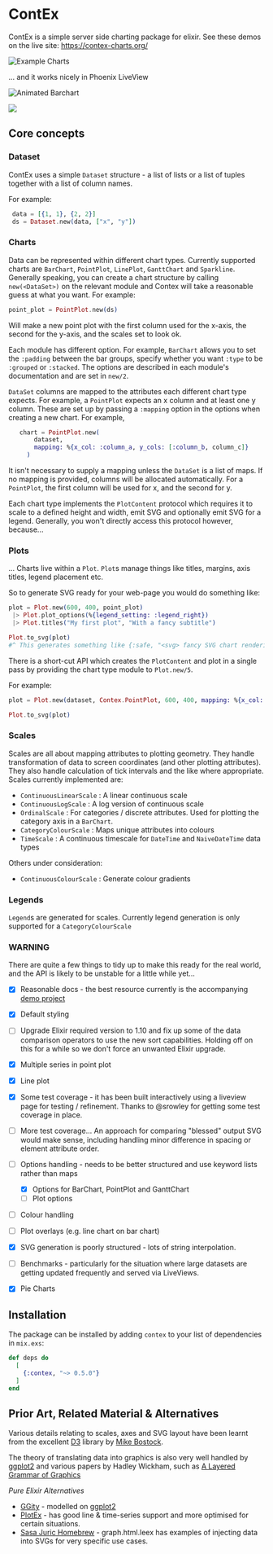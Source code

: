 # ContEx

ContEx is a simple server side charting package for elixir. See these demos on the live site: https://contex-charts.org/

![Example Charts](./samples/mashup.png "Example Charts")

... and it works nicely in Phoenix LiveView

![Animated Barchart](./samples/rolling.gif "Animated Barchart")

![](https://github.com/mindok/contex/workflows/CI/badge.svg)

## Core concepts

### Dataset
ContEx uses a simple `Dataset` structure - a list of lists or a list of tuples together with a list of column names.

For example:
```elixir
 data = [{1, 1}, {2, 2}]
 ds = Dataset.new(data, ["x", "y"])
```

### Charts
Data can be represented within different chart types. Currently supported charts are `BarChart`, `PointPlot`, `LinePlot`, `GanttChart` and `Sparkline`. Generally speaking, you can create a chart structure by calling `new(<DataSet>)` on the relevant module and Contex will take a reasonable guess at what you want. For example:

```elixir
point_plot = PointPlot.new(ds)
```

Will make a new point plot with the first column used for the x-axis, the second for the y-axis, and the scales set to look ok.

Each module has different option. For example, `BarChart` allows you to set the `:padding` between the bar groups, specify whether you want `:type` to be `:grouped` or `:stacked`. The options are described in each module's documentation and are set in `new/2`.

`DataSet` columns are mapped to the attributes each different chart type expects. For example, a `PointPlot` expects an x column and at
least one y column. These are set up by passing a `:mapping` option in the options when creating a new chart. For example,

```elixir
   chart = PointPlot.new(
       dataset,
       mapping: %{x_col: :column_a, y_cols: [:column_b, column_c]}
     )
```
It isn't necessary to supply a mapping unless the `DataSet` is a list of maps. If no mapping is provided, columns will be allocated
automatically. For a `PointPlot`, the first column will be used for x, and the second for y.

Each chart type implements the `PlotContent` protocol which requires it to scale to a defined height and width, emit SVG and optionally emit SVG for a legend. Generally, you won't directly access this protocol however, because...

### Plots
... Charts live within a `Plot`. `Plot`s manage things like titles, margins, axis titles, legend placement etc.

So to generate SVG ready for your web-page you would do something like:

```elixir
plot = Plot.new(600, 400, point_plot)
 |> Plot.plot_options(%{legend_setting: :legend_right})
 |> Plot.titles("My first plot", "With a fancy subtitle")

Plot.to_svg(plot)
#^ This generates something like {:safe, "<svg> fancy SVG chart rendering stuff representing your plot</svg>"}
```

There is a short-cut API which creates the `PlotContent` and plot in a single pass by providing the chart type module to `Plot.new/5`.

For example:

```elixir
plot = Plot.new(dataset, Contex.PointPlot, 600, 400, mapping: %{x_col: :column_a, y_cols: [:column_b, column_c]})

Plot.to_svg(plot)
```

### Scales
Scales are all about mapping attributes to plotting geometry. They handle transformation of data to screen coordinates (and other plotting attributes). They also handle calculation of tick intervals and the like where appropriate. Scales currently implemented are:

- `ContinuousLinearScale` : A linear continuous scale
- `ContinuousLogScale` : A log version of continuous scale
- `OrdinalScale` : For categories / discrete attributes. Used for plotting the category axis in a `BarChart`.
- `CategoryColourScale` : Maps unique attributes into colours
- `TimeScale` : A continuous timescale for `DateTime` and `NaiveDateTime` data types

Others under consideration:
 - `ContinuousColourScale` : Generate colour gradients


### Legends
`Legend`s are generated for scales. Currently legend generation is only supported for a `CategoryColourScale`

### WARNING
There are quite a few things to tidy up to make this ready for the real world, and the API is likely to be unstable for a little while yet...

- [x] Reasonable docs - the best resource currently is the accompanying [demo project](https://github.com/mindok/contex-samples)
- [x] Default styling
- [ ] Upgrade Elixir required version to 1.10 and fix up some of the data comparison operators to use the new sort capabilities. Holding off on this for a while so we don't force an unwanted Elixir upgrade.
- [x] Multiple series in point plot
- [x] Line plot
- [x] Some test coverage - it has been built interactively using a liveview page for testing / refinement. Thanks to @srowley for getting some test coverage in place.
- [ ] More test coverage... An approach for comparing "blessed" output SVG would make sense, including handling minor difference in spacing or element attribute order.
- [ ] Options handling - needs to be better structured and use keyword lists rather than maps
  - [x] Options for BarChart, PointPlot and GanttChart
  - [ ] Plot options
- [ ] Colour handling
- [ ] Plot overlays (e.g. line chart on bar chart)
- [x] SVG generation is poorly structured - lots of string interpolation.
- [ ] Benchmarks - particularly for the situation where large datasets are getting updated frequently and served via LiveViews.
- [x] Pie Charts


## Installation

The package can be installed
by adding `contex` to your list of dependencies in `mix.exs`:

```elixir
def deps do
  [
    {:contex, "~> 0.5.0"}
  ]
end
```

## Prior Art, Related Material & Alternatives
Various details relating to scales, axes and SVG layout have been learnt from the excellent [D3](https://d3js.org/) library by [Mike Bostock](https://github.com/mbostock).

The theory of translating data into graphics is also very well handled by [ggplot2](https://ggplot2.tidyverse.org/) and various papers by Hadley Wickham, such as [A Layered Grammar of Graphics](http://vita.had.co.nz/papers/layered-grammar.pdf)

_Pure Elixir Alternatives_

- [GGity](https://github.com/srowley/ggity) - modelled on [ggplot2](https://ggplot2.tidyverse.org/)
- [PlotEx](https://github.com/elcritch/plotex) - has good line & time-series support and more optimised for certain situations.
- [Sasa Juric Homebrew](https://github.com/sasa1977/demo_system/) - graph.html.leex has examples of injecting data into SVGs for very specific use cases.
